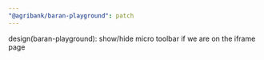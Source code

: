 ```yaml
---
"@agribank/baran-playground": patch
---
```


design(baran-playground): show/hide micro toolbar if we are on the iframe page
